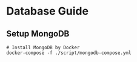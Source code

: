 # Database Guide

## Setup MongoDB

```
# Install MongoDB by Docker
docker-compose -f ./script/mongodb-compose.yml
```
